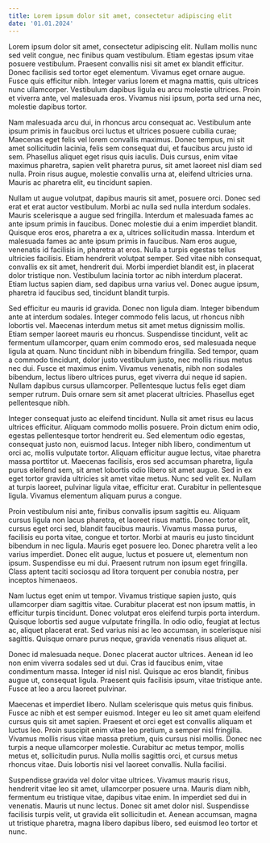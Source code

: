 ```yaml
---
title: Lorem ipsum dolor sit amet, consectetur adipiscing elit
date: '01.01.2024'
---
```


Lorem ipsum dolor sit amet, consectetur adipiscing elit. Nullam mollis nunc sed velit congue, nec finibus quam vestibulum. Etiam egestas ipsum vitae posuere vestibulum. Praesent convallis nisi sit amet ex blandit efficitur. Donec facilisis sed tortor eget elementum. Vivamus eget ornare augue. Fusce quis efficitur nibh. Integer varius lorem et magna mattis, quis ultrices nunc ullamcorper. Vestibulum dapibus ligula eu arcu molestie ultrices. Proin et viverra ante, vel malesuada eros. Vivamus nisi ipsum, porta sed urna nec, molestie dapibus tortor.

Nam malesuada arcu dui, in rhoncus arcu consequat ac. Vestibulum ante ipsum primis in faucibus orci luctus et ultrices posuere cubilia curae; Maecenas eget felis vel lorem convallis maximus. Donec tempus, mi sit amet sollicitudin lacinia, felis sem consequat dui, et faucibus arcu justo id sem. Phasellus aliquet eget risus quis iaculis. Duis cursus, enim vitae maximus pharetra, sapien velit pharetra purus, sit amet laoreet nisl diam sed nulla. Proin risus augue, molestie convallis urna at, eleifend ultricies urna. Mauris ac pharetra elit, eu tincidunt sapien.

Nullam ut augue volutpat, dapibus mauris sit amet, posuere orci. Donec sed erat et erat auctor vestibulum. Morbi ac nulla sed nulla interdum sodales. Mauris scelerisque a augue sed fringilla. Interdum et malesuada fames ac ante ipsum primis in faucibus. Donec molestie dui a enim imperdiet blandit. Quisque eros eros, pharetra a ex a, ultrices sollicitudin massa. Interdum et malesuada fames ac ante ipsum primis in faucibus. Nam eros augue, venenatis id facilisis in, pharetra at eros. Nulla a turpis egestas tellus ultricies facilisis. Etiam hendrerit volutpat semper. Sed vitae nibh consequat, convallis ex sit amet, hendrerit dui. Morbi imperdiet blandit est, in placerat dolor tristique non. Vestibulum lacinia tortor ac nibh interdum placerat. Etiam luctus sapien diam, sed dapibus urna varius vel. Donec augue ipsum, pharetra id faucibus sed, tincidunt blandit turpis.

Sed efficitur eu mauris id gravida. Donec non ligula diam. Integer bibendum ante at interdum sodales. Integer commodo felis lacus, ut rhoncus nibh lobortis vel. Maecenas interdum metus sit amet metus dignissim mollis. Etiam semper laoreet mauris eu rhoncus. Suspendisse tincidunt, velit ac fermentum ullamcorper, quam enim commodo eros, sed malesuada neque ligula at quam. Nunc tincidunt nibh in bibendum fringilla. Sed tempor, quam a commodo tincidunt, dolor justo vestibulum justo, nec mollis risus metus nec dui. Fusce et maximus enim. Vivamus venenatis, nibh non sodales bibendum, lectus libero ultrices purus, eget viverra dui neque id sapien. Nullam dapibus cursus ullamcorper. Pellentesque luctus felis eget diam semper rutrum. Duis ornare sem sit amet placerat ultricies. Phasellus eget pellentesque nibh.

Integer consequat justo ac eleifend tincidunt. Nulla sit amet risus eu lacus ultrices efficitur. Aliquam commodo mollis posuere. Proin dictum enim odio, egestas pellentesque tortor hendrerit eu. Sed elementum odio egestas, consequat justo non, euismod lacus. Integer nibh libero, condimentum ut orci ac, mollis vulputate tortor. Aliquam efficitur augue lectus, vitae pharetra massa porttitor ut. Maecenas facilisis, eros sed accumsan pharetra, ligula purus eleifend sem, sit amet lobortis odio libero sit amet augue. Sed in ex eget tortor gravida ultricies sit amet vitae metus. Nunc sed velit ex. Nullam at turpis laoreet, pulvinar ligula vitae, efficitur erat. Curabitur in pellentesque ligula. Vivamus elementum aliquam purus a congue.

Proin vestibulum nisi ante, finibus convallis ipsum sagittis eu. Aliquam cursus ligula non lacus pharetra, et laoreet risus mattis. Donec tortor elit, cursus eget orci sed, blandit faucibus mauris. Vivamus massa purus, facilisis eu porta vitae, congue et tortor. Morbi at mauris eu justo tincidunt bibendum in nec ligula. Mauris eget posuere leo. Donec pharetra velit a leo varius imperdiet. Donec elit augue, luctus et posuere ut, elementum non ipsum. Suspendisse eu mi dui. Praesent rutrum non ipsum eget fringilla. Class aptent taciti sociosqu ad litora torquent per conubia nostra, per inceptos himenaeos.

Nam luctus eget enim ut tempor. Vivamus tristique sapien justo, quis ullamcorper diam sagittis vitae. Curabitur placerat est non ipsum mattis, in efficitur turpis tincidunt. Donec volutpat eros eleifend turpis porta interdum. Quisque lobortis sed augue vulputate fringilla. In odio odio, feugiat at lectus ac, aliquet placerat erat. Sed varius nisi ac leo accumsan, in scelerisque nisi sagittis. Quisque ornare purus neque, gravida venenatis risus aliquet at.

Donec id malesuada neque. Donec placerat auctor ultrices. Aenean id leo non enim viverra sodales sed ut dui. Cras id faucibus enim, vitae condimentum massa. Integer id nisl nisl. Quisque ac eros blandit, finibus augue ut, consequat ligula. Praesent quis facilisis ipsum, vitae tristique ante. Fusce at leo a arcu laoreet pulvinar.

Maecenas et imperdiet libero. Nullam scelerisque quis metus quis finibus. Fusce ac nibh et est semper euismod. Integer eu leo sit amet quam eleifend cursus quis sit amet sapien. Praesent et orci eget est convallis aliquam et luctus leo. Proin suscipit enim vitae leo pretium, a semper nisl fringilla. Vivamus mollis risus vitae massa pretium, quis cursus nisi mollis. Donec nec turpis a neque ullamcorper molestie. Curabitur ac metus tempor, mollis metus et, sollicitudin purus. Nulla mollis sagittis orci, et cursus metus rhoncus vitae. Duis lobortis nisi vel laoreet convallis. Nulla facilisi.

Suspendisse gravida vel dolor vitae ultrices. Vivamus mauris risus, hendrerit vitae leo sit amet, ullamcorper posuere urna. Mauris diam nibh, fermentum eu tristique vitae, dapibus vitae enim. In imperdiet sed dui in venenatis. Mauris ut nunc lectus. Donec sit amet dolor nisl. Suspendisse facilisis turpis velit, ut gravida elit sollicitudin et. Aenean accumsan, magna ut tristique pharetra, magna libero dapibus libero, sed euismod leo tortor et nunc.
